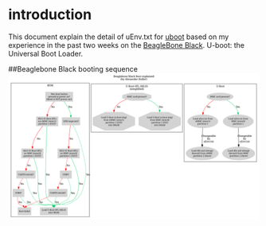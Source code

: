 # introduction
This document explain the detail of uEnv.txt for [uboot] based on my experience in the past two weeks on the [BeagleBone Black].
U-boot: the Universal Boot Loader.

##Beaglebone Black booting sequence
![booting sequence](Beaglebone_Black_Boot_explained.svg "booting sequence")

[uboot]:http://www.denx.de/wiki/DULG/Manual
[BeagleBone Black]:http://www.denx.de/wiki/DULG/Manual
